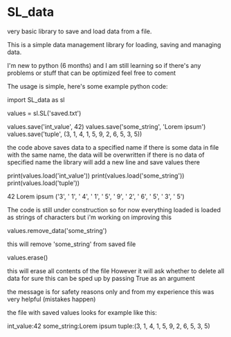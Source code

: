 # SL_data
very basic library to save and load data from a file.

This is a simple data management library for loading, saving and managing data.

I'm new to python (6 months) and I am still learning so if there's any problems or stuff that can be optimized feel free to coment

The usage is simple, here's some example python code:

  import SL_data as sl

  values = sl.SL('saved.txt')

  values.save('int_value', 42)
  values.save('some_string', 'Lorem ipsum')
  values.save('tuple', (3, 1, 4, 1, 5, 9, 2, 6, 5, 3, 5))

the code above saves data to a specified name
if there is some data in file with the same name, the data will be overwritten
if there is no data of specified name the library will add a new line and save values there

  print(values.load('int_value'))
  print(values.load('some_string'))
  print(values.load('tuple'))

42
Lorem ipsum
('3', ' 1', ' 4', ' 1', ' 5', ' 9', ' 2', ' 6', ' 5', ' 3', ' 5')

The code is still under construction so
for now everything loaded is loaded as strings
of characters but i'm working on improving this

  values.remove_data('some_string')

this will remove 'some_string' from saved file

  values.erase()

this will erase all contents of the file
However it will ask whether to delete all data for sure
this can be sped up by passing True as an argument

the message is for safety reasons only and from my experience
this was very helpful (mistakes happen)


the file with saved values looks for example like this:

  int_value:42
  some_string:Lorem ipsum
  tuple:(3, 1, 4, 1, 5, 9, 2, 6, 5, 3, 5)



